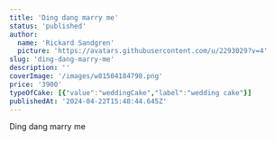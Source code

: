 ```yaml
---
title: 'Ding dang marry me'
status: 'published'
author:
  name: 'Rickard Sandgren'
  picture: 'https://avatars.githubusercontent.com/u/2293029?v=4'
slug: 'ding-dang-marry-me'
description: ''
coverImage: '/images/w81504184798.png'
price: '3900'
typeOfCake: [{"value":"weddingCake","label":"wedding cake"}]
publishedAt: '2024-04-22T15:48:44.645Z'
---
```


Ding dang marry me